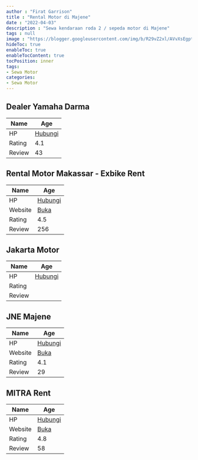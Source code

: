 ```yaml
---
author : "Firat Garrison"
title : "Rental Motor di Majene"
date : "2022-04-03"
description : "Sewa kendaraan roda 2 / sepeda motor di Majene"
tags : null
image : "https://blogger.googleusercontent.com/img/b/R29vZ2xl/AVvXsEgpt0rp0ej9H_GOiZ5uGRExMxTl4oJuiQprxj2WRPbtCMn23s1UWnFN1Ssbz8lJmki-sVL_cEeT5ji-L0vFTuLXaQ4NPxd15T4FB0hx2H4544HHqyBhI4f-B21IFyB0t4WINPgIFlG7ZWj5DpzdcSOn3a5LvXsXBGUjIBzRWOueRuvzWyJXb7L8FDh4aA/w300-h200/rental-motor-di-majene.png"
hideToc: true
enableToc: true
enableTocContent: true
tocPosition: inner
tags:
- Sewa Motor
categories:
- Sewa Motor
---
```



## Dealer Yamaha Darma

Name | Age
--------|------
HP | [Hubungi](https://pcandroidplayer.blogspot.com/?clayads=https://getnumber.ndower.dev?phone=MDg1MzQxNTIxMTAw)
Rating | 4.1
Review | 43


## Rental Motor Makassar - Exbike Rent

Name | Age
--------|------
HP | [Hubungi](https://pcandroidplayer.blogspot.com/?clayads=https://getnumber.ndower.dev?phone=MDgyMjkxMTkzMDE5)
Website | [Buka](https://pcandroidplayer.blogspot.com/?clayads=aHR0cDovL3d3dy5leGJpa2UtcmVudC5jb20v) 
Rating | 4.5
Review | 256


## Jakarta Motor

Name | Age
--------|------
HP | [Hubungi](https://pcandroidplayer.blogspot.com/?clayads=https://getnumber.ndower.dev?phone=MDQyODUxMzIx)
Rating | 
Review | 


## JNE Majene

Name | Age
--------|------
HP | [Hubungi](https://pcandroidplayer.blogspot.com/?clayads=https://getnumber.ndower.dev?phone=MDIxMjkyNzg4ODg=)
Website | [Buka](https://pcandroidplayer.blogspot.com/?clayads=aHR0cDovL3d3dy5qbmUuY28uaWQv) 
Rating | 4.1
Review | 29


## MITRA Rent

Name | Age
--------|------
HP | [Hubungi](https://pcandroidplayer.blogspot.com/?clayads=https://getnumber.ndower.dev?phone=MDgyMzEzMzMzNjQw)
Website | [Buka](https://pcandroidplayer.blogspot.com/?clayads=aHR0cDovL3d3dy5taXRyYXJlbnQuY28uaWQv) 
Rating | 4.8
Review | 58


